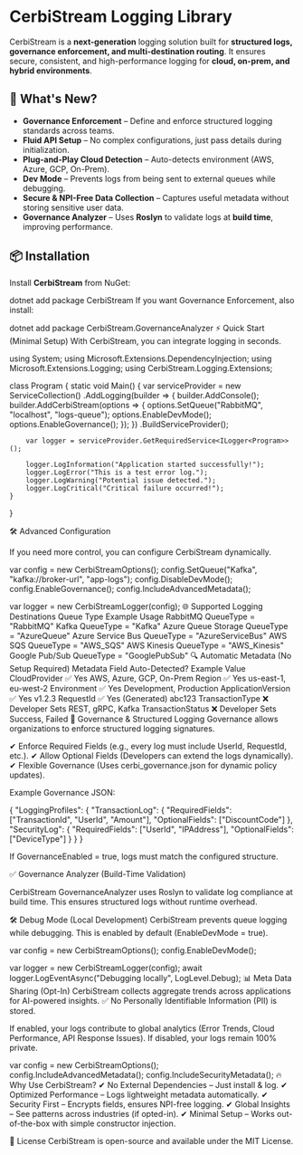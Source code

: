 # CerbiStream Logging Library

CerbiStream is a **next-generation** logging solution built for **structured logs, governance enforcement, and multi-destination routing**. It ensures secure, consistent, and high-performance logging for **cloud, on-prem, and hybrid environments**.

## 🚀 What's New?
- **Governance Enforcement** – Define and enforce structured logging standards across teams.
- **Fluid API Setup** – No complex configurations, just pass details during initialization.
- **Plug-and-Play Cloud Detection** – Auto-detects environment (AWS, Azure, GCP, On-Prem).
- **Dev Mode** – Prevents logs from being sent to external queues while debugging.
- **Secure & NPI-Free Data Collection** – Captures useful metadata without storing sensitive user data.
- **Governance Analyzer** – Uses **Roslyn** to validate logs at **build time**, improving performance.

## 📦 Installation

Install **CerbiStream** from NuGet:

dotnet add package CerbiStream
If you want Governance Enforcement, also install:


dotnet add package CerbiStream.GovernanceAnalyzer
⚡ Quick Start (Minimal Setup)
With CerbiStream, you can integrate logging in seconds.


using System;
using Microsoft.Extensions.DependencyInjection;
using Microsoft.Extensions.Logging;
using CerbiStream.Logging.Extensions;

class Program
{
    static void Main()
    {
        var serviceProvider = new ServiceCollection()
            .AddLogging(builder =>
            {
                builder.AddConsole();
                builder.AddCerbiStream(options =>
                {
                    options.SetQueue("RabbitMQ", "localhost", "logs-queue");
                    options.EnableDevMode();
                    options.EnableGovernance();
                });
            })
            .BuildServiceProvider();

        var logger = serviceProvider.GetRequiredService<ILogger<Program>>();

        logger.LogInformation("Application started successfully!");
        logger.LogError("This is a test error log.");
        logger.LogWarning("Potential issue detected.");
        logger.LogCritical("Critical failure occurred!");
    }
}

🛠️ Advanced Configuration

If you need more control, you can configure CerbiStream dynamically.

var config = new CerbiStreamOptions();
config.SetQueue("Kafka", "kafka://broker-url", "app-logs");
config.DisableDevMode();
config.EnableGovernance();
config.IncludeAdvancedMetadata();

var logger = new CerbiStreamLogger(config);
🌐 Supported Logging Destinations
Queue Type	Example Usage
RabbitMQ	QueueType = "RabbitMQ"
Kafka	QueueType = "Kafka"
Azure Queue Storage	QueueType = "AzureQueue"
Azure Service Bus	QueueType = "AzureServiceBus"
AWS SQS	QueueType = "AWS_SQS"
AWS Kinesis	QueueType = "AWS_Kinesis"
Google Pub/Sub	QueueType = "GooglePubSub"
🔍 Automatic Metadata (No Setup Required)
Metadata Field	Auto-Detected?	Example Value
CloudProvider	✅ Yes	AWS, Azure, GCP, On-Prem
Region	✅ Yes	us-east-1, eu-west-2
Environment	✅ Yes	Development, Production
ApplicationVersion	✅ Yes	v1.2.3
RequestId	✅ Yes (Generated)	abc123
TransactionType	❌ Developer Sets	REST, gRPC, Kafka
TransactionStatus	❌ Developer Sets	Success, Failed
🔐 Governance & Structured Logging
Governance allows organizations to enforce structured logging signatures.

✔ Enforce Required Fields (e.g., every log must include UserId, RequestId, etc.).
✔ Allow Optional Fields (Developers can extend the logs dynamically).
✔ Flexible Governance (Uses cerbi_governance.json for dynamic policy updates).

Example Governance JSON:

{
  "LoggingProfiles": {
    "TransactionLog": {
      "RequiredFields": ["TransactionId", "UserId", "Amount"],
      "OptionalFields": ["DiscountCode"]
    },
    "SecurityLog": {
      "RequiredFields": ["UserId", "IPAddress"],
      "OptionalFields": ["DeviceType"]
    }
  }
}

If GovernanceEnabled = true, logs must match the configured structure.

✅ Governance Analyzer (Build-Time Validation)

CerbiStream GovernanceAnalyzer uses Roslyn to validate log compliance at build time.
This ensures structured logs without runtime overhead.

🛠 Debug Mode (Local Development)
CerbiStream prevents queue logging while debugging.
This is enabled by default (EnableDevMode = true).

var config = new CerbiStreamOptions();
config.EnableDevMode();

var logger = new CerbiStreamLogger(config);
await logger.LogEventAsync("Debugging locally", LogLevel.Debug);
📊 Meta Data Sharing (Opt-In)
CerbiStream collects aggregate trends across applications for AI-powered insights.
✅ No Personally Identifiable Information (PII) is stored.

If enabled, your logs contribute to global analytics (Error Trends, Cloud Performance, API Response Issues).
If disabled, your logs remain 100% private.

var config = new CerbiStreamOptions();
config.IncludeAdvancedMetadata();
config.IncludeSecurityMetadata();
🔥 Why Use CerbiStream?
✔ No External Dependencies – Just install & log.
✔ Optimized Performance – Logs lightweight metadata automatically.
✔ Security First – Encrypts fields, ensures NPI-free logging.
✔ Global Insights – See patterns across industries (if opted-in).
✔ Minimal Setup – Works out-of-the-box with simple constructor injection.

📜 License
CerbiStream is open-source and available under the MIT License.